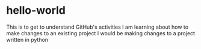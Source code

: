 # hello-world
This is to get to understand GitHub's activities
I am learning about how to make changes to an existing project
I would be making changes to a project written in python

